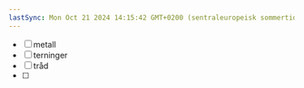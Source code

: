 ```yaml
---
lastSync: Mon Oct 21 2024 14:15:42 GMT+0200 (sentraleuropeisk sommertid)
---
```

- [ ] metall
- [ ] terninger
- [ ] tråd
- [ ] 